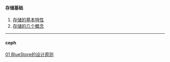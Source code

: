 #### 存储基础
1. [存储的基本特性](2019/存储的两个特性.md)
2. [存储的几个概念](2019/存储的几个概念.md)

----
#### ceph
[01 BlueStore的设计原则](BlueStore的设计原则.md)
